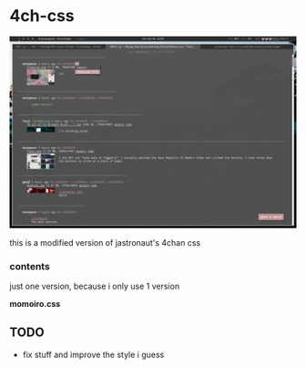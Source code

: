 # 4ch-css

![preview](https://raw.githubusercontent.com/jastronaut/4ch-css/master/previews/momoiro_dark.png)

this is a modified version of jastronaut's 4chan css

### contents

just one version, because i only use 1 version

**momoiro.css**

## TODO

- fix stuff and improve the style i guess
